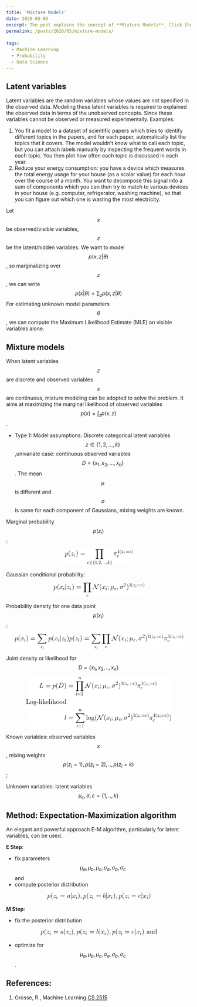 ```yaml
---
title: 'Mixture Models'
date: 2020-05-05
excerpt: The post explains the concept of **Mixture Models**. Click [here](https://sayrjked.github.io/posts/2020/05/mixture-models/) to read further.
permalink: /posts/2020/05/mixture-models/

tags:
  - Machine Learning
  - Probability
  - Data Science
---
```


## Latent variables

Latent variables are the random variables whose values are not specified in the observed data.
Modeling these latent variables is required to explained the observed data in terms of the unobserved concepts. Since these variables cannot be observed or measured experimentally.
Examples:

1. You fit a model to a dataset of scientific papers which tries to identify different topics in the papers, and for each paper, automatically list the topics that it covers. The model wouldn’t know what to call each topic, but you can attach labels manually by inspecting the frequent words in each topic. You then plot how often each topic is discussed in each year.
2. Reduce your energy consumption: you have a device which measures the total energy usage for your house (as a scalar value) for each hour over the course of a month. You want to decompose this signal into a sum of components which you can then try to match to various devices in your house (e.g. computer, refrigerator, washing machine), so that you can figure out which one is wasting the most electricity.

Let $$x$$ be observed/visible variables, $$z$$ be the latent/hidden variables.
We want to model $$p(x, z|\theta)$$, so marginalizing over $$z$$, we can write $$p(x|\theta) = \sum_z p(x, z|\theta)$$
For estimating unknown model parameters $$\theta$$, we can compute the Maximum Likelihood Estimate (MLE) on visible variables alone.

## Mixture models

When latent variables $$z$$ are discrete and observed variables $$x$$ are continuous, mixture modeling can be adopted to solve the problem.
It aims at maximizing the marginal likelihood of observed variables $$p(x) = \int_{z} p(x,z)$$.

- Type 1: Model assumptions: Discrete categorical latent variables $$ z \in \{1,2, ..., k\} $$,univariate case: continuous observed variables $$ D = \{ x_1, x_2, ..., x_n \} $$. The mean $$\mu$$ is different and $$\sigma$$ is same for each component of Gaussians, mixing weights are known.

Marginal probability $$p(z_i)$$:

<!-- p(z_i) = \prod_{c \in \{ 1,2, \hdots, k \} } \pi_c^{\mathbbm{1}  (z_i=c)} -->
<p style="text-align:center;"><img src="/images/equations/mixturemodels/eqn-pzi.gif" alt="eqn-pzi"/></p>

Gaussian conditional probability:

<!-- p({x_i}|{z_i}) = \prod_{c} \mathcal{N}(x_i; \mu_c, \sigma^2)^{\mathbbm{1}  (z_i=c)} -->
<p style="text-align:center;"><img src="/images/equations/mixturemodels/eqn-pxizi.gif" alt="eqn-pxizi"/></p>

Probability density for one data point $$p(x_i)$$:

<!-- p(x_i) &=  \sum_{z_i} p(x_i|z_i)p(z_i) = \sum_{z_i} \prod_c \mathcal{N}(x_i; \mu_c, \sigma^2)^{\mathbbm{1}  (z_i=c)} \pi_c^{\mathbbm{1}  (z_i=c)} -->

<p style="text-align:center;"><img src="/images/equations/mixturemodels/eqn-pxi.gif" alt="eqn-pxi"/></p>

Joint density or likelihood for  $$D = \{ x_1, x_2, .., x_n \}$$
<!-- \begin{align*}
L = p(D) &= \prod_{i=1}^n \mathcal{N}(x_i; \mu_c, \sigma^2)^{\mathbbm{1}  (z_i=c)} \pi_c^{\mathbbm{1}  (z_i=c)}\\
\text{Log-likelihood}\\
l &= \sum_{i=1}^n \log (\mathcal{N}(x_i; \mu_c, \sigma^2)^{\mathbbm{1}  (z_i=c)} \pi_c^{\mathbbm{1}  (z_i=c)})\\
\end{align*} -->

<p style="text-align:center;"><img src="/images/equations/mixturemodels/eqn-jointloglikeli1.gif" alt="eqn-jointloglikeli1"/></p>



Known variables: observed variables $${x}$$, mixing weights $$p(z_i=1), p(z_i=2), .., p(z_i=k)$$;

Unknown variables: latent variables $$\mu_c, \sigma, c=\{1,..,k\}$$

## Method: Expectation-Maximization algorithm

An elegant and powerful approach E-M algorithm, particularly for latent variables, can be used.

**E Step**:
- fix parameters $$\mu_{a}, \mu_{b}, \mu_{c},\sigma_{a}, \sigma_{b},\sigma_{c}$$ and
- compute posterior distribution
<!-- p({z_i = a}|x_i ), p({z_i = b}|x_i ), p({z_i = c}|x_i ) -->

<p style="text-align:center;"><img src="/images/equations/mixturemodels/eqn-esteppost1.gif" alt="eqn-esteppost1"/></p>

**M Step**:
- fix the posterior distribution
<!-- p({z_i = a}|x_i ), p({z_i = b}|x_i ), p({z_i = c}|x_i ) \text{ and} -->
<p style="text-align:center;"><img src="/images/equations/mixturemodels/eqn-msteppost1.gif" alt="eqn-msteppost1"/></p>

- optimize for $$\mu_{a}, \mu_{b}, \mu_{c}, \sigma_{a}, \sigma_{b},\sigma_{c}$$.

<!-- - Type 2: -->
## References:

1. Grosse, R., Machine Learning [CS 2515](http://www.cs.toronto.edu/~rgrosse/courses/csc2515_2019/)
